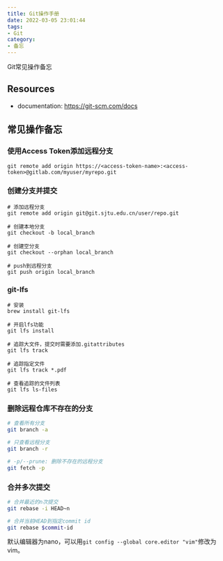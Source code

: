 ```yaml
---
title: Git操作手册
date: 2022-03-05 23:01:44
tags:
- Git
category:
- 备忘
---
```


Git常见操作备忘

<!--more-->

## Resources

- documentation: <https://git-scm.com/docs>

## 常见操作备忘

### 使用Access Token添加远程分支

```shell
git remote add origin https://<access-token-name>:<access-token>@gitlab.com/myuser/myrepo.git
```

### 创建分支并提交

```shell
# 添加远程分支
git remote add origin git@git.sjtu.edu.cn/user/repo.git

# 创建本地分支
git checkout -b local_branch

# 创建空分支
git checkout --orphan local_branch

# push到远程分支
git push origin local_branch
```

### git-lfs

```shell
# 安装
brew install git-lfs

# 开启lfs功能
git lfs install

# 追踪大文件，提交时需要添加.gitattributes
git lfs track

# 追踪指定文件
git lfs track *.pdf

# 查看追踪的文件列表
git lfs ls-files
```

### 删除远程仓库不存在的分支

```sh
# 查看所有分支
git branch -a

# 只查看远程分支
git branch -r

# -p/--prune: 删除不存在的远程分支
git fetch -p
```

### 合并多次提交

```sh
# 合并最近的n次提交
git rebase -i HEAD~n

# 合并当前HEAD到指定commit id
git rebase $commit-id
```

默认编辑器为nano，可以用`git config --global core.editor "vim"`修改为vim。
